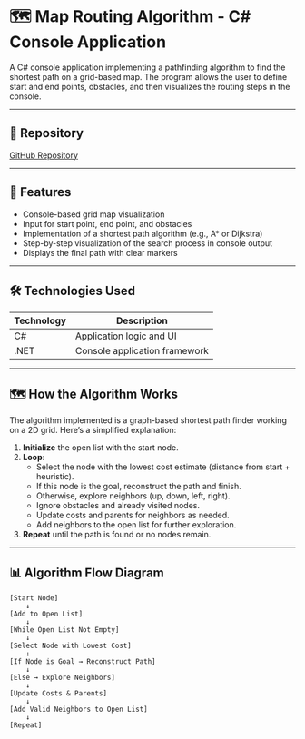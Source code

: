 # 🗺️ Map Routing Algorithm - C# Console Application

A C# console application implementing a pathfinding algorithm to find the shortest path on a grid-based map. The program allows the user to define start and end points, obstacles, and then visualizes the routing steps in the console.

---

## 📂 Repository

[GitHub Repository](https://github.com/Randern212/MapRoutingAlgorithm)

---

## 🚀 Features

- Console-based grid map visualization  
- Input for start point, end point, and obstacles  
- Implementation of a shortest path algorithm (e.g., A* or Dijkstra)  
- Step-by-step visualization of the search process in console output  
- Displays the final path with clear markers  

---

## 🛠️ Technologies Used

| Technology | Description                    |
|------------|--------------------------------|
| C#         | Application logic and UI       |
| .NET       | Console application framework  |

---

## 🗺️ How the Algorithm Works

The algorithm implemented is a graph-based shortest path finder working on a 2D grid. Here’s a simplified explanation:

1. **Initialize** the open list with the start node.  
2. **Loop**:  
   - Select the node with the lowest cost estimate (distance from start + heuristic).  
   - If this node is the goal, reconstruct the path and finish.  
   - Otherwise, explore neighbors (up, down, left, right).  
   - Ignore obstacles and already visited nodes.  
   - Update costs and parents for neighbors as needed.  
   - Add neighbors to the open list for further exploration.  
3. **Repeat** until the path is found or no nodes remain.

---

## 📊 Algorithm Flow Diagram

```plaintext
[Start Node]
    ↓
[Add to Open List]
    ↓
[While Open List Not Empty]
    ↓
[Select Node with Lowest Cost]
    ↓
[If Node is Goal → Reconstruct Path]
    ↓
[Else → Explore Neighbors]
    ↓
[Update Costs & Parents]
    ↓
[Add Valid Neighbors to Open List]
    ↓
[Repeat]
